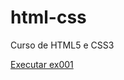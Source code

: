 # html-css
 Curso de HTML5 e CSS3

<a href="https://arleypedroso.github.io/html-css/exercicios/ex001/index.html">Executar ex001</a>   